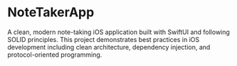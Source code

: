 # NoteTakerApp
A clean, modern note-taking iOS application built with SwiftUI and following SOLID principles. This project demonstrates best practices in iOS development including clean architecture, dependency injection, and protocol-oriented programming.
